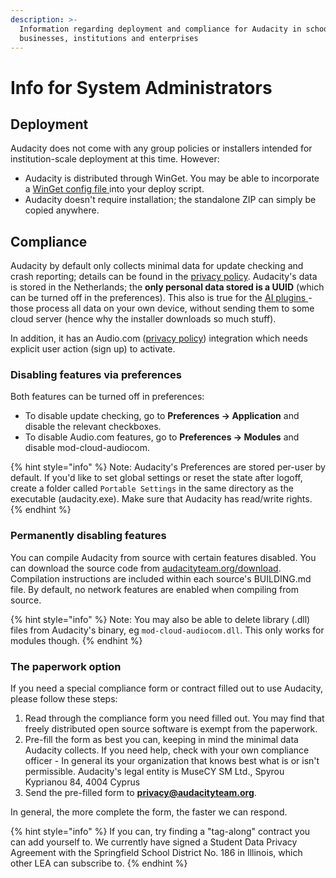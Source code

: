 ```yaml
---
description: >-
  Information regarding deployment and compliance for Audacity in schools,
  businesses, institutions and enterprises
---
```


# Info for System Administrators

## Deployment

Audacity does not come with any group policies or installers intended for institution-scale deployment at this time. However:&#x20;

* Audacity is distributed through WinGet. You may be able to incorporate a [WinGet config file ](https://learn.microsoft.com/en-us/windows/package-manager/configuration/)into your deploy script.
* Audacity doesn't require installation; the standalone ZIP can simply be copied anywhere.&#x20;

## Compliance

Audacity by default only collects minimal data for update checking and crash reporting; details can be found in the [privacy policy](https://www.audacityteam.org/desktop-privacy-notice/). Audacity's data is stored in the Netherlands; the **only personal data stored is a UUID** (which can be turned off in the preferences). This also is true for the [AI plugins ](https://www.audacityteam.org/download/openvino/)- those process all data on your own device, without sending them to some cloud server (hence why the installer downloads so much stuff).

In addition, it has an Audio.com ([privacy policy](https://audio.com/legal/privacy-notice.pdf)) integration which needs explicit user action (sign up) to activate.&#x20;

### Disabling features via preferences

Both features can be turned off in preferences:&#x20;

* To disable update checking, go to **Preferences -> Application** and disable the relevant checkboxes.
* To disable Audio.com features, go to **Preferences -> Modules** and disable mod-cloud-audiocom.

{% hint style="info" %}
Note: Audacity's Preferences are stored per-user by default. If you'd like to set global settings or reset the state after logoff, create a folder called `Portable Settings` in the same directory as the executable (audacity.exe).  Make sure that Audacity has read/write rights.
{% endhint %}

### Permanently disabling features

You can compile Audacity from source with certain features disabled. You can download the source code from [audacityteam.org/download](https://www.audacityteam.org/download/). Compilation instructions are included within each source's BUILDING.md file. By default, no network features are enabled when compiling from source.&#x20;

{% hint style="info" %}
Note: You may also be able to delete library (.dll) files from Audacity's binary, eg `mod-cloud-audiocom.dll`. This only works for modules though.&#x20;
{% endhint %}

### The paperwork option

If you need a special compliance form or contract filled out to use Audacity, please follow these steps:&#x20;

1. Read through the compliance form you need filled out. You may find that freely distributed open source software is exempt from the paperwork.&#x20;
2. Pre-fill the form as best you can, keeping in mind the minimal data Audacity collects. If you need help, check with your own compliance officer - In general its your organization that knows best what is or isn't permissible. Audacity's legal entity is MuseCY SM Ltd., Spyrou Kyprianou 84, 4004 Cyprus
3. Send the pre-filled form to [**privacy@audacityteam.org**](mailto:privacy@audacityteam.org).&#x20;

In general, the more complete the form, the faster we can respond.

{% hint style="info" %}
If you can, try finding a "tag-along" contract you can add yourself to. We currently have signed a Student Data Privacy Agreement with the Springfield School District No. 186 in Illinois, which other LEA can subscribe to.
{% endhint %}
